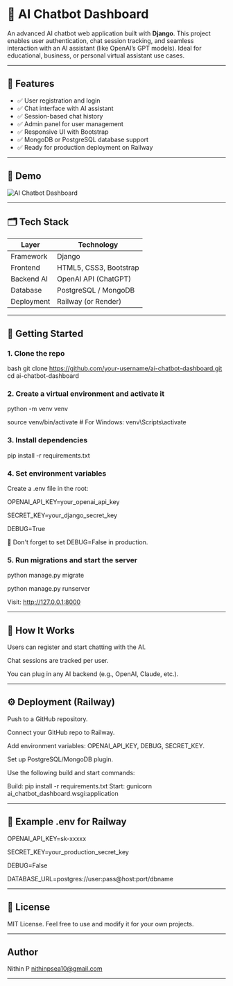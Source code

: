# 🧠 AI Chatbot Dashboard

An advanced AI chatbot web application built with **Django**. This project enables user authentication, chat session tracking, and seamless interaction with an AI assistant (like OpenAI’s GPT models). Ideal for educational, business, or personal virtual assistant use cases.

---

## 🔧 Features

- ✅ User registration and login
- ✅ Chat interface with AI assistant
- ✅ Session-based chat history
- ✅ Admin panel for user management
- ✅ Responsive UI with Bootstrap
- ✅ MongoDB or PostgreSQL database support
- ✅ Ready for production deployment on Railway

---

## 📸 Demo

![AI Chatbot Dashboard](docs/demo.gif) <!-- Optional: Add a GIF or screenshot of chat -->

---

## 🗂️ Tech Stack

| Layer        | Technology              |
|--------------|-------------------------|
| Framework    | Django                  |
| Frontend     | HTML5, CSS3, Bootstrap  |
| Backend AI   | OpenAI API (ChatGPT)    |
| Database     | PostgreSQL / MongoDB    |
| Deployment   | Railway (or Render)     |

---


## 🚀 Getting Started

### 1. Clone the repo

bash
git clone https://github.com/your-username/ai-chatbot-dashboard.git
cd ai-chatbot-dashboard

### 2. Create a virtual environment and activate it

python -m venv venv

source venv/bin/activate   # For Windows: venv\Scripts\activate

### 3. Install dependencies

pip install -r requirements.txt

### 4. Set environment variables
Create a .env file in the root:

OPENAI_API_KEY=your_openai_api_key

SECRET_KEY=your_django_secret_key

DEBUG=True

🔐 Don't forget to set DEBUG=False in production.

### 5. Run migrations and start the server

python manage.py migrate

python manage.py runserver

Visit: http://127.0.0.1:8000

---

## 💬 How It Works

Users can register and start chatting with the AI.

Chat sessions are tracked per user.

You can plug in any AI backend (e.g., OpenAI, Claude, etc.).

---

## ⚙️ Deployment (Railway)
Push to a GitHub repository.

Connect your GitHub repo to Railway.

Add environment variables: OPENAI_API_KEY, DEBUG, SECRET_KEY.

Set up PostgreSQL/MongoDB plugin.

Use the following build and start commands:

Build: pip install -r requirements.txt
Start: gunicorn ai_chatbot_dashboard.wsgi:application

---

## 🧪 Example .env for Railway

OPENAI_API_KEY=sk-xxxxx

SECRET_KEY=your_production_secret_key

DEBUG=False

DATABASE_URL=postgres://user:pass@host:port/dbname

---

## 📄 License
MIT License. Feel free to use and modify it for your own projects.

---

## Author
Nithin P
nithinpsea10@gmail.com

---
